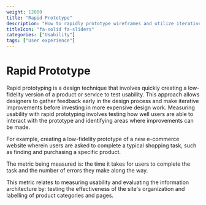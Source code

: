 ```yaml
---
weight: 12000
title: "Rapid Prototype"
description: "How to rapidly prototype wireframes and utilize iterative design"
titleIcon: "fa-solid fa-sliders"
categories: ["Usability"]
tags: ["User experience"]
---
```

# Rapid Prototype
Rapid prototyping is a design technique that involves quickly creating a low-fidelity version of a product or service to test usability. This approach allows designers to gather feedback early in the design process and make iterative improvements before investing in more expensive design work. Measuring usability with rapid prototyping involves testing how well users are able to interact with the prototype and identifying areas where improvements can be made. 

For example, creating a low-fidelity prototype of a new e-commerce website wherein users are asked to complete a typical shopping task, such as finding and purchasing a specific product. 

The metric being measured is: the time it takes for users to complete the task and the number of errors they make along the way.

This metric relates to measuring usability and evaluating the information architecture by: testing the effectiveness of the site's organization and labelling of product categories and pages.

